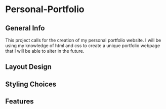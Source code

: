 # Personal-Portfolio

## General Info
This project calls for the creation of my personal portfolio website. I will be using my knowledge of html and css to create a unique portfolio webpage that I will be able to alter in the future.


## Layout Design



## Styling Choices



## Features